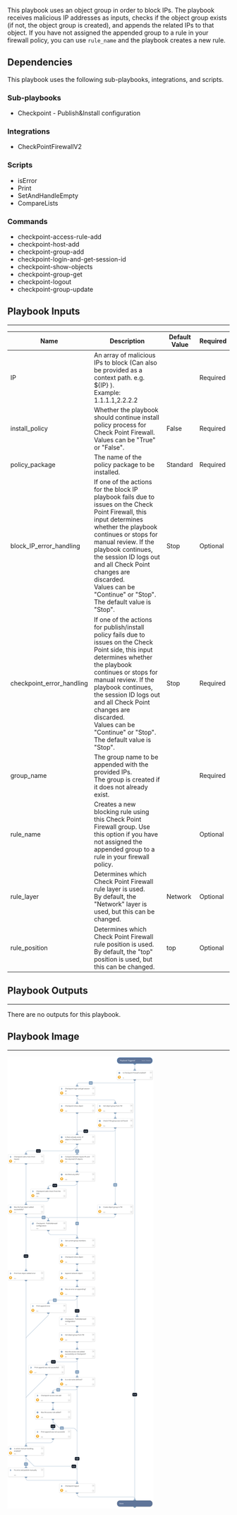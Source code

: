 This playbook uses an object group in order to block IPs.
The playbook receives malicious IP addresses as inputs, checks if the object group exists (if not, the object group is created), and  appends the related IPs to that object.
If you have not assigned the appended group to a rule in your firewall policy, you can use `rule_name` and the playbook creates a new rule.

## Dependencies
This playbook uses the following sub-playbooks, integrations, and scripts.

### Sub-playbooks
* Checkpoint - Publish&Install configuration

### Integrations
* CheckPointFirewallV2

### Scripts
* isError
* Print
* SetAndHandleEmpty
* CompareLists

### Commands
* checkpoint-access-rule-add
* checkpoint-host-add
* checkpoint-group-add
* checkpoint-login-and-get-session-id
* checkpoint-show-objects
* checkpoint-group-get
* checkpoint-logout
* checkpoint-group-update

## Playbook Inputs
---

| **Name** | **Description** | **Default Value** | **Required** |
| --- | --- | --- | --- |
| IP | An array of malicious IPs to block \(Can also be provided as a context path. e.g. $\{IP\} \).<br/>Example:     1.1.1.1,2.2.2.2 |  | Required |
| install_policy | Whether the playbook should continue install policy process for Check Point Firewall.<br/>Values can be "True" or "False". | False | Required |
| policy_package | The name of the policy package to be installed. | Standard | Required |
| block_IP_error_handling | If one of the actions for the block IP playbook fails due to issues on the Check Point Firewall, this input determines whether the playbook continues or stops for manual review. If the playbook continues, the session ID logs out and all Check Point changes are discarded.<br/>Values can be "Continue" or "Stop".<br/>The default value is "Stop". | Stop | Optional |
| checkpoint_error_handling | If one of the actions for publish/install policy fails due to issues on the Check Point side, this input determines whether the playbook continues or stops for manual review. If the playbook continues, the session ID logs out and all Check Point changes are discarded.<br/>Values can be "Continue" or "Stop".<br/>The default value is "Stop". | Stop | Required |
| group_name | The group name to be appended with the provided IPs. <br/>The group is created if it does not already exist. |  | Required |
| rule_name | Creates a new blocking rule using this Check Point Firewall group. Use this option if you have not assigned the appended group to a rule in your firewall policy.  |  | Optional |
| rule_layer | Determines which Check Point Firewall rule layer is used.<br/>By default, the "Network" layer is used, but this can be changed. | Network | Optional |
| rule_position | Determines which Check Point Firewall rule position is used.<br/>By default, the "top" position is used, but this can be changed. | top | Optional |

## Playbook Outputs
---
There are no outputs for this playbook.

## Playbook Image
---
![Checkpoint - Block IP - Append Group](../doc_files/Checkpoint_-_Block_IP_-_Append_Group.png)
